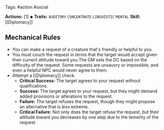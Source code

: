 Tags: #action #social

**Actions:** [1] ⬥
**Traits:** `AUDITORY` `CONCENTRATE` `LINGUISTIC` `MENTAL`
**Skill:** [[Diplomacy]]

## Mechanical Rules

- You can make a request of a creature that's friendly or helpful to you.
- You must couch the request in terms that the target would accept given their current attitude toward you.The GM sets the DC based on the difficulty of the request. Some requests are unsavory or impossible, and even a helpful NPC would never agree to them.  
- Attempt a [[Diplomacy]] check.
	- **Critical Success:** The target agrees to your request without qualifications.  
	- **Success:** The target agrees to your request, but they might demand added provisions or alterations to the request.  
	- **Failure:** The target refuses the request, though they might propose an alternative that is less extreme.  
	- **Critical Failure:** Not only does the target refuse the request, but their attitude toward you decreases by one step due to the temerity of the request.
